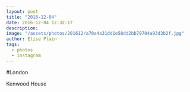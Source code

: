 ```yaml
---
layout: post
title: "2016-12-04"
date: 2016-12-04 12:32:17
description: 
image: "/assets/photos/201612/a70a4a31dd1e58dd2bb79704a93d3b2f.jpg"
author: Elise Plain
tags: 
  - photos
  - instagram
---
```


#London
<p></p>
Kenwood House
